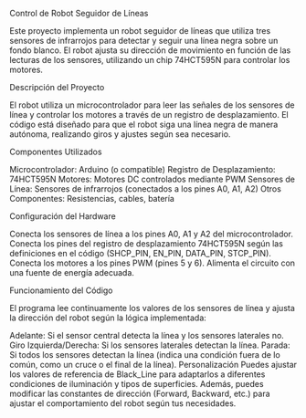 Control de Robot Seguidor de Líneas

Este proyecto implementa un robot seguidor de líneas que utiliza tres sensores de infrarrojos para detectar y seguir una línea negra sobre un fondo blanco.
El robot ajusta su dirección de movimiento en función de las lecturas de los sensores, utilizando un chip 74HCT595N para controlar los motores.

Descripción del Proyecto

El robot utiliza un microcontrolador para leer las señales de los sensores de línea y controlar los motores a través de un registro de desplazamiento. 
El código está diseñado para que el robot siga una línea negra de manera autónoma, realizando giros y ajustes según sea necesario.

Componentes Utilizados

Microcontrolador: Arduino (o compatible)
Registro de Desplazamiento: 74HCT595N
Motores: Motores DC controlados mediante PWM
Sensores de Línea: Sensores de infrarrojos (conectados a los pines A0, A1, A2)
Otros Componentes: Resistencias, cables, batería

Configuración del Hardware

Conecta los sensores de línea a los pines A0, A1 y A2 del microcontrolador.
Conecta los pines del registro de desplazamiento 74HCT595N según las definiciones en el código (SHCP_PIN, EN_PIN, DATA_PIN, STCP_PIN).
Conecta los motores a los pines PWM (pines 5 y 6).
Alimenta el circuito con una fuente de energía adecuada.

Funcionamiento del Código

El programa lee continuamente los valores de los sensores de línea y ajusta la dirección del robot según la lógica implementada:

Adelante: Si el sensor central detecta la línea y los sensores laterales no.
Giro Izquierda/Derecha: Si los sensores laterales detectan la línea.
Parada: Si todos los sensores detectan la línea (indica una condición fuera de lo común, como un cruce o el final de la línea).
Personalización
Puedes ajustar los valores de referencia de Black_Line para adaptarlos a diferentes condiciones de iluminación y tipos de superficies. 
Además, puedes modificar las constantes de dirección (Forward, Backward, etc.) para ajustar el comportamiento del robot según tus necesidades.

